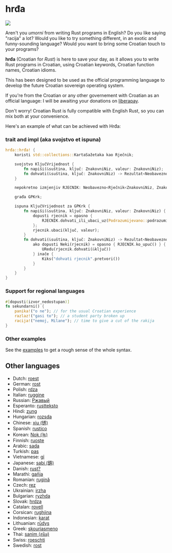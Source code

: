 # hrđa

![](https://github.com/njelich/hrdja/raw/main/logo.jpeg)

Aren't you _umorni_ from writing Rust programs in English? Do you like saying
"racija" a lot? Would you like to try something different, in an exotic and
funny-sounding language? Would you want to bring some Croatian touch to your
programs?

**hrđa** (Croatian for _Rust_) is here to save your day, as it allows you to
write Rust programs in Croatian, using Croatian keywords, Croatian function names,
Croatian idioms.

This has been designed to be used as the official programming language to
develop the future Croatian sovereign operating system.

If you're from the Croatian or any other governement with Croatian as an official
language: I will be awaiting your donations on
[liberapay](https://liberapay.com/bnjbvr/).

Don't worry!
Croatian Rust is fully compatible with English Rust, so you can mix both at your
convenience.

Here's an example of what can be achieved with Hrđa:

### trait and impl (aka svojstvo et ispuna)

```rust
hrđa::hrđa! {
    koristi std::collections::KartaSažetaka kao Rječnik;

    svojstvo KljučVrijednost {
        fn napiši(&suština, ključ: ZnakovniNiz, valeur: ZnakovniNiz);
        fn dohvati(&suština, ključ: ZnakovniNiz) -> Rezultat<Neobavezno<&ZnakovniNiz>, ZnakovniNiz>;
    }

    nepokretno izmjenjiv RJECNIK: Neobavezno<Rječnik<ZnakovniNiz, ZnakovniNiz>> = Nijedan;

    građa GPKrk;

    ispuna KljučVrijednost za GPKrk {
        fn napiši(&suština, ključ: ZnakovniNiz, valeur: ZnakovniNiz) {
            dopusti rjecnik = opasno {
                RJECNIK.dohvati_ili_ubaci_uz(Podrazumijevano::podrazumijevano)
            };
            rjecnik.ubaci(ključ, valeur);
        }
        fn dohvati(&suština, ključ: ZnakovniNiz) -> Rezultat<Neobavezno<&ZnakovniNiz>, ZnakovniNiz> {
            ako dopusti Neki(rjecnik) = opasno { RJECNIK.ko_upuć() } {
                URedu(rjecnik.dohvati(&ključ))
            } inače {
                Kiks("dohvati rjecnik".pretvori())
            }
        }
    }
}
```

### Support for regional languages

```rust
#[dopusti(izvor_nedostupan)]
fn sekundarni() {
    panika!("o ne"); // for the usual Croatian experience
    razlaz!("gasi to"); // a student party broken up
    racija!("nemoj, Milane"); // time to give a cut of the rakija
}
```

### Other examples

See the [examples](./examples/src/main.rs) to get a rough sense of the whole
syntax.

## Other languages

- Dutch: [roest](https://github.com/jeroenhd/roest)
- German: [rost](https://github.com/michidk/rost)
- Polish: [rdza](https://github.com/phaux/rdza)
- Italian: [ruggine](https://github.com/DamianX/ruggine)
- Russian: [Ржавый](https://github.com/Sanceilaks/rzhavchina)
- Esperanto: [rustteksto](https://github.com/dscottboggs/rustteksto)
- Hindi: [zung](https://github.com/rishit-khandelwal/zung)
- Hungarian: [rozsda](https://github.com/jozsefsallai/rozsda)
- Chinese: [xiu (锈)](https://github.com/lucifer1004/xiu)
- Spanish: [rustico](https://github.com/UltiRequiem/rustico)
- Korean: [Nok (녹)](https://github.com/Alfex4936/nok)
- Finnish: [ruoste](https://github.com/vkoskiv/ruoste)
- Arabic: [sada](https://github.com/LAYGATOR/sada)
- Turkish: [pas](https://github.com/ekimb/pas)
- Vietnamese: [gỉ](https://github.com/Huy-Ngo/gir)
- Japanese: [sabi (錆)](https://github.com/yuk1ty/sabi)
- Danish: [rust?](https://github.com/LunaTheFoxgirl/rust-dk)
- Marathi: [gan̄ja](https://github.com/pranavgade20/ganja)
- Romanian: [rugină](https://github.com/aionescu/rugina)
- Czech: [rez](https://github.com/radekvit/rez)
- Ukrainian: [irzha](https://github.com/brokeyourbike/irzha)
- Bulgarian: [ryzhda](https://github.com/gavadinov/ryzhda)
- Slovak: [hrdza](https://github.com/TheMessik/hrdza)
- Catalan: [rovell](https://github.com/gborobio73/rovell)
- Corsican: [rughjina](https://github.com/aldebaranzbradaradjan/rughjina)
- Indonesian: [karat](https://github.com/annurdien/karat)
- Lithuanian: [rūdys](https://github.com/TruncatedDinosour/rudys)
- Greek: [skouriasmeno](https://github.com/devlocalhost/skouriasmeno)
- Thai: [sanim (สนิม)](https://github.com/korewaChino/sanim)
- Swiss: [roeschti](https://github.com/Georg-code/roeschti)
- Swedish: [rost](https://github.com/vojd/rost/)
